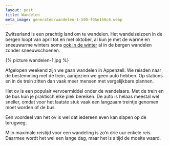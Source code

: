 ```yaml
---
layout: post
title: Wandelen
meta_image: generated/wandelen-1-500-f05e168c6.webp
---
```


Zwitserland is een prachtig land om te wandelen. Het wandelseizoen in de bergen loopt van april tot en met oktober, al kun je met de warme en sneeuwarme winters soms [ook in de winter](https://roaldin.ch/winterwandeling) al in de bergen wandelen zonder sneeuwschoenen.

{% picture wandelen-1.jpg %}

Afgelopen weekend zijn we gaan wandelen in Appenzell. We reisden naar de bestemming met de trein, aangezien we geen auto hebben. Op stations en in de trein zitten dan vaak meer mensen met vergelijkbare plannen.

Het ov is een populair vervoermiddel onder de wandelaars. Met de trein en de bus kun je praktisch elke plek bereiken. De auto is helaas meestal wel sneller, omdat voor het laatste stuk vaak een langzaam treintje genomen moet worden of de bus.

Een voordeel van het ov is wel dat iedereen even kan slapen op de terugweg.

Mijn maximale reistijd voor een wandeling is zo’n drie uur enkele reis. Daarmee wordt het wel een lange dag, maar het is altijd de moeite waard.
